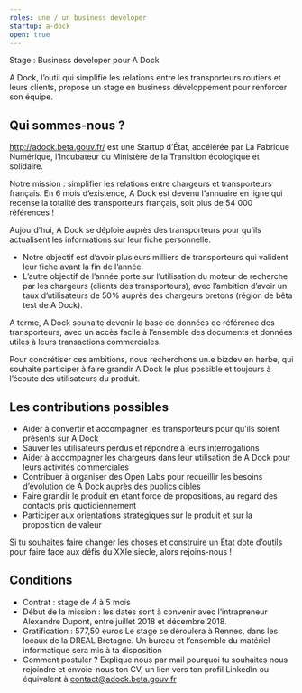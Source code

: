 ```yaml
---
roles: une / un business developer
startup: a-dock
open: true
---
```


Stage : Business developer pour A Dock

<!--more-->

A Dock, l’outil qui simplifie les relations entre les transporteurs routiers et leurs clients, propose un stage en business développement pour renforcer son équipe.

## Qui sommes-nous ?

http://adock.beta.gouv.fr/ est une Startup d’État, accélérée par La Fabrique Numérique, l’Incubateur du Ministère de la Transition écologique et solidaire.

Notre mission : simplifier les relations entre chargeurs et transporteurs français.
En 6 mois d’existence, A Dock est devenu l’annuaire en ligne qui recense la totalité des transporteurs français, soit plus de 54 000 références ! 

Aujourd’hui, A Dock se déploie auprès des transporteurs pour qu’ils actualisent les informations sur leur fiche personnelle. 
- Notre objectif est d’avoir plusieurs milliers de transporteurs qui valident leur fiche avant la fin de l’année.
- L’autre objectif de l’année porte sur l’utilisation du moteur de recherche par les chargeurs (clients des transporteurs), avec l’ambition d’avoir un taux d’utilisateurs de 50% auprès des chargeurs bretons (région de bêta test de A Dock).

A terme, A Dock souhaite devenir la base de données de référence des transporteurs, avec un accès facile à l’ensemble des documents et données utiles à leurs transactions commerciales.
 
Pour concrétiser ces ambitions, nous recherchons un.e bizdev en herbe, qui souhaite participer à faire grandir A Dock le plus possible et toujours à l’écoute des utilisateurs du produit.
 
 
## Les contributions possibles 

- Aider à convertir et accompagner les transporteurs pour qu’ils soient présents sur A Dock
- Sauver les utilisateurs perdus et répondre à leurs interrogations
- Aider à accompagner les chargeurs dans leur utilisation de A Dock pour leurs activités commerciales
- Contribuer à organiser des Open Labs pour recueillir les besoins d’évolution de A Dock auprès des publics cibles
- Faire grandir le produit en étant force de propositions, au regard des contacts pris quotidiennement
- Participer aux orientations stratégiques sur le produit et sur la proposition de valeur

Si tu souhaites faire changer les choses et construire un État doté d’outils pour faire face aux défis du XXIe siècle, alors rejoins-nous !

## Conditions

- Contrat : stage de 4 à 5 mois
- Début de la mission : les dates sont à convenir avec l’intrapreneur Alexandre Dupont, entre juillet 2018 et décembre 2018.
- Gratification : 577,50 euros
Le stage se déroulera à Rennes, dans les locaux de la DREAL Bretagne. Un bureau et l’ensemble du matériel informatique sera mis à ta disposition
- Comment postuler ?
Explique nous par mail pourquoi tu souhaites nous rejoindre et envoie-nous ton CV, un lien vers ton profil LinkedIn ou équivalent à contact@adock.beta.gouv.fr
